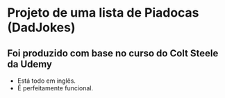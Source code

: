# Projeto de uma lista de Piadocas (DadJokes)

## Foi produzido com base no curso do Colt Steele da Udemy
- Está todo em inglês.
- É perfeitamente funcional.

